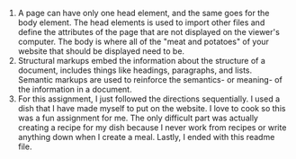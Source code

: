 1. A page can have only one head element, and the same goes for the body element.  The head elements is used to import other files and define the attributes of the page that are not displayed on the viewer's computer.  The body is where all of the "meat and potatoes" of your website that should be displayed need to be.
2. Structural markups embed the information about the structure of a document, includes things like headings, paragraphs, and lists. Semantic markups are used to reinforce the semantics- or meaning- of the information in a document.
3. For this assignment, I just followed the directions sequentially.  I used a dish that I have made myself to put on the website.  I love to cook so this was a fun assignment for me.  The only difficult part was actually creating a recipe for my dish because I never work from recipes or write anything down when I create a meal.  Lastly, I ended with this readme file. 
